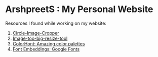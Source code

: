 # ArshpreetS : My Personal Website

Resources I found while working on my website:
1. [Circle-Image-Cropper](https://crop-circle.imageonline.co/)
2. [Image-too-big-resize-tool](https://www.befunky.com/create/resize-image/)
3. [ColorHont: Amazing color palettes](https://colorhunt.co/)
4. [Font Embeddings: Google Fonts](https://fonts.google.com/)
